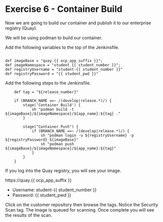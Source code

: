 # Exercise 6 - Container Build
Now we are going to build our container and publish it to our enterprise registry (Quay).

We will be using podman to build our container.

Add the following variables to the top of the Jenkinsfile.

```

def imageBase = "quay.{{ ocp_app_suffix }}";
def imageNamespace = "student_{{ student_number }}";
def registryUsername = "student-{{ student_number }}"
def registryPassword = "{{ student_pwd }}"
```

Add the following steps to the Jenkinsfile.

```
	def tag = "${release_number}"
	
	if (BRANCH_NAME ==~ /(develop|release.*)/) {		
		stage('Container Build') { 
			sh "podman build -t ${imageBase}/${imageNamespace}/${app_name}:${tag} ." 
		}
		
		stage("Container Push") {
			if (BRANCH_NAME ==~ /(develop|release.*)/) {
				sh "podman login -u ${registryUsername} -p ${registryPassword} ${imageBase}"
				sh "podman push ${imageBase}/${imageNamespace}/${app_name}:${tag}"
			}
		}
	}
```

If you log into the Quay registry, you will see your image.

https://quay.{{ ocp_app_suffix }}

* Username: student-{{ student_number }}
* Password: {{ student_pwd }}

Click on the customer repository then browse the tags.  Notice the Security Scan tag.  The image is queued for scanning.  Once complete you will see the results of the scan.  
